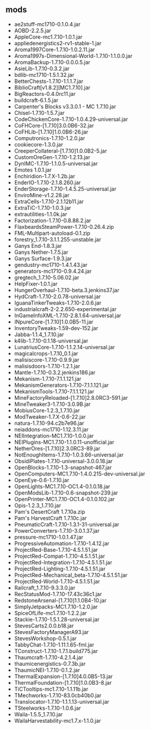 ## mods
* ae2stuff-mc1710-0.1.0.4.jar
* AOBD-2.2.5.jar
* AppleCore-mc1.7.10-1.0.1.jar
* appliedenergistics2-rv1-stable-1.jar
* Aroma1997Core-1.7.10-1.0.2.11.jar
* Aroma1997s-Dimensional-World-1.7.10-1.1.0.0.jar
* AromaBackup-1.7.10-0.0.0.5.jar
* AsieLib-1.7.10-0.3.2.jar
* bdlib-mc1710-1.5.1.32.jar
* BetterChests-1.7.10-1.1.1.7.jar
* BiblioCraft[v1.8.2][MC1.7.10].jar
* BigReactors-0.4.0rc11.jar
* buildcraft-6.1.5.jar
* Carpenter's Blocks v3.3.0.1 - MC 1.7.10.jar
* Chisel-1.7.10-1.5.7.jar
* CodeChickenCore-1.7.10-1.0.4.29-universal.jar
* CoFHCore-[1.7.10]3.0.0B6-32.jar
* CoFHLib-[1.7.10]1.0.0B6-26.jar
* Computronics-1.7.10-1.2.0.jar
* cookiecore-1.3.0.jar
* CreeperCollateral-[1.7.10]1.0.0B2-5.jar
* CustomOreGen-1.7.10-1.2.13.jar
* DynIMC-1.7.10-1.1.0.5-universal.jar
* Emotes 1.0.1.jar
* Enchiridion-1.7.X-1.2b.jar
* EnderIO-1.7.10-2.1.8.260.jar
* EnderStorage-1.7.10-1.4.5.25-universal.jar
* EnviroMine-v1.2.28.jar
* ExtraCells-1.7.10-2.1.12b11.jar
* ExtraTiC-1.7.10-1.0.3.jar
* extrautilities-1.1.0k.jar
* Factorization-1.7.10-0.8.88.2.jar
* FlaxbeardsSteamPower-1.7.10-0.26.4.zip
* FML-Multipart-autoload-0.1.zip
* forestry_1.7.10-3.1.1.255-unstable.jar
* Ganys End-1.8.3.jar
* Ganys Nether-1.7.5.jar
* Ganys Surface-1.9.3.jar
* gendustry-mc1710-1.4.1.43.jar
* generators-mc1710-0.9.4.24.jar
* gregtech_1.7.10-5.06.02.jar
* HelpFixer-1.0.1.jar
* HungerOverhaul-1.7.10-beta.3.jenkins37.jar
* HydCraft-1.7.10-2.0.78-universal.jar
* IguanaTinkerTweaks-1.7.10-2.0.6.jar
* industrialcraft-2-2.2.650-experimental.jar
* InGameInfoXML-1.7.10-2.8.1.64-universal.jar
* INpureCore-[1.7.10]1.0.0B5-11.jar
* InventoryTweaks-1.59-dev-152.jar
* Jabba-1.1.4_1.7.10.jar
* k4lib-1.7.10-0.1.18-universal.jar
* LunatriusCore-1.7.10-1.1.2.14-universal.jar
* magicalcrops-1.7.10_0.1.jar
* malisiscore-1.7.10-0.9.9.jar
* malisisdoors-1.7.10-1.2.1.jar
* Mantle-1.7.10-0.3.2.jenkins186.jar
* Mekanism-1.7.10-7.1.1.121.jar
* MekanismGenerators-1.7.10-7.1.1.121.jar
* MekanismTools-1.7.10-7.1.1.121.jar
* MineFactoryReloaded-[1.7.10]2.8.0RC3-591.jar
* MineTweaker3-1.7.10-3.0.9B.jar
* MobiusCore-1.2.3_1.7.10.jar
* ModTweaker-1.7.X-0.6-22.jar
* natura-1.7.10-94.c2b7e96.jar
* neiaddons-mc1710-1.12.3.11.jar
* NEIIntegration-MC1.7.10-1.0.0.jar
* NEIPlugins-MC1.7.10-1.1.0.11-unofficial.jar
* NetherOres-[1.7.10]2.3.0RC3-89.jar
* NotEnoughItems-1.7.10-1.0.3.66-universal.jar
* ObsidiPlates-1.7.10-universal-3.0.0.18.jar
* OpenBlocks-1.7.10-1.3-snapshot-467.jar
* OpenComputers-MC1.7.10-1.4.0.215-dev-universal.jar
* OpenEye-0.6-1.7.10.jar
* OpenLights-MC1.7.10-OC1.4-0.1.0.18.jar
* OpenModsLib-1.7.10-0.6-snapshot-239.jar
* OpenPrinter-MC1.7.10-OC1.4-0.1.0.102.jar
* Opis-1.2.3_1.7.10.jar
* Pam's DesertCraft 1.7.10a.zip
* Pam's HarvestCraft 1.7.10c.jar
* PneumaticCraft-1.7.10-1.3.1-31-universal.jar
* PowerConverters-1.7.10-3.0.1.37.jar
* pressure-mc1710-1.0.1.47.jar
* ProgressiveAutomation-1.7.10-1.4.12.jar
* ProjectRed-Base-1.7.10-4.5.1.51.jar
* ProjectRed-Compat-1.7.10-4.5.1.51.jar
* ProjectRed-Integration-1.7.10-4.5.1.51.jar
* ProjectRed-Lighting-1.7.10-4.5.1.51.jar
* ProjectRed-Mechanical_beta-1.7.10-4.5.1.51.jar
* ProjectRed-World-1.7.10-4.5.1.51.jar
* Railcraft_1.7.10-9.3.3.0.jar
* RecStatusMod-1.7.10-17.43c36c1.jar
* RedstoneArsenal-[1.7.10]1.1.0B4-10.jar
* SimplyJetpacks-MC1.7.10-1.2.0.jar
* SpiceOfLife-mc1.7.10-1.2.2.jar
* Stackie-1.7.10-1.5.1.28-universal.jar
* StevesCarts2.0.0.b18.jar
* StevesFactoryManagerA93.jar
* StevesWorkshop-0.5.1.jar
* TabbyChat-1.7.10-1.11.1.65-fml.jar
* TConstruct-1.7.10-1.7.1.build775.jar
* Thaumcraft-1.7.10-4.2.1.4.jar
* thaumicenergistics-0.7.3b.jar
* ThaumicNEI-1.7.10-0.1.2.jar
* ThermalExpansion-[1.7.10]4.0.0B5-13.jar
* ThermalFoundation-[1.7.10]1.0.0B3-8.jar
* TiCTooltips-mc1.7.10-1.1.11b.jar
* TMechworks-1.7.10-83.0cb40b0.jar
* Translocator-1.7.10-1.1.1.13-universal.jar
* TSteelworks-1.7.10-1.0.6.jar
* Waila-1.5.5_1.7.10.jar
* WailaHarvestability-mc1.7.x-1.1.0.jar
